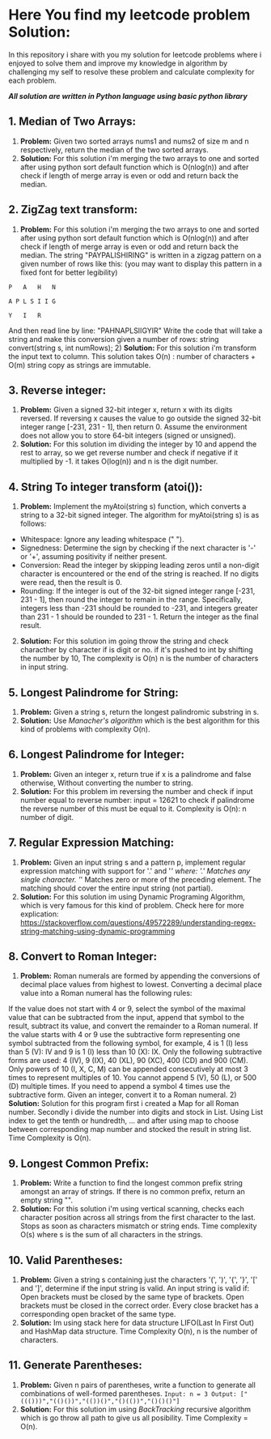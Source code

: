 # Here You find my leetcode problem Solution:

In this repository i share with you my solution for 
leetcode problems where i enjoyed to solve them and improve my knowledge in algorithm by challenging my self to resolve these problem and calculate complexity for each problem.

***All solution are written in Python language using basic python library***


## 1. Median of Two Arrays:
1) **Problem:**
Given two sorted arrays nums1 and nums2 of size m and n respectively, return the median of the two sorted arrays.
2) **Solution:**
For this solution i'm merging the two arrays to one and sorted after
using python sort default function which is O(nlog(n)) and after check if length of merge array is even or odd and return back the median.

## 2. ZigZag text transform:
1) **Problem:**
For this solution i'm merging the two arrays to one and sorted after
using python sort default function which is O(nlog(n)) and after check if length of merge array is even or odd and return back the median.
The string "PAYPALISHIRING" is written in a zigzag pattern on a given number of rows like this: (you may want to display this pattern in a fixed font for better legibility)

`P   A   H   N`

`A P L S I I G`

`Y   I   R`

And then read line by line: "PAHNAPLSIIGYIR"
Write the code that will take a string and make this conversion given a number of rows:
string convert(string s, int numRows);
2) **Solution:**
For this solution i'm transform the input text to column.
This solution takes O(n) : number of characters + O(m) string copy as strings are immutable.

## 3. Reverse integer:
1) **Problem:**
Given a signed 32-bit integer x, return x with its digits reversed. If reversing x causes the value to go outside the signed 32-bit integer range [-231, 231 - 1], then return 0.
Assume the environment does not allow you to store 64-bit integers (signed or unsigned).
2) **Solution:**
For this solution im dividing the integer by 10 and append the rest to array,
so we get reverse number and check if negative if it multiplied by -1.
it takes O(log(n)) and n is the digit number.

## 4. String To integer transform (atoi()):
1) **Problem:**
Implement the myAtoi(string s) function, which converts a string to a 32-bit signed integer.
The algorithm for myAtoi(string s) is as follows:
- Whitespace: Ignore any leading whitespace (" ").
- Signedness: Determine the sign by checking if the next character is '-' or '+', assuming positivity if neither present.
- Conversion: Read the integer by skipping leading zeros until a non-digit character is encountered or the end of the string is reached. If no digits were read, then the result is 0.
- Rounding: If the integer is out of the 32-bit signed integer range [-231, 231 - 1], then round the integer to remain in the range. Specifically, integers less than -231 should be rounded to -231, and integers greater than 231 - 1 should be rounded to 231 - 1.
Return the integer as the final result.
2) **Solution:**
For this solution im going throw the string and check characther by character if is digit or no.
if it's pushed to int by shifting the number by 10, The complexity is O(n) n is the number of characters in input string.

## 5. Longest Palindrome for String:
1) **Problem:**
Given a string s, return the longest palindromic substring in s.
2) **Solution:**
Use *Manacher's algorithm* which is the best algorithm for this kind of problems with complexity O(n).

## 6. Longest Palindrome for Integer:
1) **Problem:**
Given an integer x, return true if x is a palindrome and false otherwise,
Without converting the number to string.
2) **Solution:**
For this problem im reversing the number and check if input number equal to reverse number:
input = 12621 to check if palindrome the reverse number of this must be equal to it.
Complexity is O(n): n number of digit.

## 7. Regular Expression Matching:
1) **Problem:**
Given an input string s and a pattern p, implement regular expression matching with support for '.' and '*' where:
'.' Matches any single character.​​​​
'*' Matches zero or more of the preceding element.
The matching should cover the entire input string (not partial).
2) **Solution:**
For this solution im using Dynamic Programing Algorithm, which is very famous for this kind
of problem.
Check here for more explication:
https://stackoverflow.com/questions/49572289/understanding-regex-string-matching-using-dynamic-programming


## 8. Convert to Roman Integer:
1) **Problem:**
Roman numerals are formed by appending the conversions of decimal place values from highest to lowest. Converting a decimal place value into a Roman numeral has the following rules:

If the value does not start with 4 or 9, select the symbol of the maximal value that can be subtracted from the input, append that symbol to the result, subtract its value, and convert the remainder to a Roman numeral.
If the value starts with 4 or 9 use the subtractive form representing one symbol subtracted from the following symbol, for example, 4 is 1 (I) less than 5 (V): IV and 9 is 1 (I) less than 10 (X): IX. Only the following subtractive forms are used: 4 (IV), 9 (IX), 40 (XL), 90 (XC), 400 (CD) and 900 (CM).
Only powers of 10 (I, X, C, M) can be appended consecutively at most 3 times to represent multiples of 10. You cannot append 5 (V), 50 (L), or 500 (D) multiple times. If you need to append a symbol 4 times use the subtractive form.
Given an integer, convert it to a Roman numeral.
2) **Solution:**
Solution for this program first i created a Map for all Roman number.
Secondly i divide the number into digits and stock in List.
Using List index to get the tenth or hundredth, ...
and after using map to choose between corresponding map number and stocked the result in string
list.
Time Complexity is O(n).

## 9. Longest Common Prefix:
1) **Problem:**
Write a function to find the longest common prefix string amongst an array of strings.
If there is no common prefix, return an empty string "".
2) **Solution:**
For this solution i'm using vertical scanning, checks each character position across all strings from
the first character to the last. Stops as soon as characters mismatch or string ends.
Time complexity O(s) where s is the sum of all characters in the strings.

## 10. Valid Parentheses:
1) **Problem:**
Given a string s containing just the characters '(', ')', '{', '}', '[' and ']', determine if the input string is valid.
An input string is valid if:
Open brackets must be closed by the same type of brackets.
Open brackets must be closed in the correct order.
Every close bracket has a corresponding open bracket of the same type.
2) **Solution:**
Im using stack here for data structure LIFO(Last In First Out) and HashMap data structure.
Time Complexity O(n), n is the number of characters.

## 11. Generate Parentheses:
1) **Problem:**
Given n pairs of parentheses, write a function to generate all combinations of well-formed parentheses.
`Input: n = 3
Output: ["((()))","(()())","(())()","()(())","()()()"]`
2) **Solution:**
For this solution im using *BackTracking* recursive algorithm which is go throw all path to give us all posibility.
Time Complexity = O(n).
